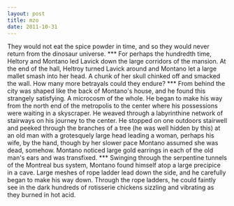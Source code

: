 ```yaml
---
layout: post
title: mzo
date: 2011-10-31
---
```

They would not eat the spice powder in time, and so they would never return
      from the dinosaur universe.    ***    For perhaps the
      hundredth time, Heltory and Montano led Lavick down the large corridors of the mansion. At the
      end of the hall, Heltroy turned Lavick around and Montano let a large mallet smash into her
      head. A chunk of her skull chinked off and smacked the wall.    How many
      more betrayals could they endure?    ***    From
      behind the city was shaped like the back of Montano's house, and he found this strangely
      satisfying. A microcosm of the whole. He began to make his way from the north end of the
      metropolis to the center where his possessions were waiting in a skyscraper. He weaved through
      a labyrinthine network of stairways on his journey to the center.    He
      stopped on one outdoors stairwell and peeked through the branches of a tree (he was well
      hidden by this) at an old man with a grotesquely large head leading a woman, perhaps his wife,
      by the hand, though by her slower pace Montano assumed she was dead, somehow.    Montano noticed large gold earrings in each of the old man's ears and was
      transfixed.    ***    Swinging through the serpentine
      tunnels of the Montreal bus system, Montano found himself atop a large precipice in a cave.
      Large meshes of rope ladder lead down the side, and he carefully began to make his way down.
      Through the rope ladders, he could faintly see in the dark hundreds of rotisserie chickens
      sizzling and vibrating as they burned in hot acid.